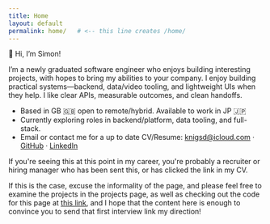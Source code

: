 ```yaml
---
title: Home
layout: default
permalink: home/   # <-- this line creates /home/
---
```


<p class="intro-line">
  <span class="emoji">👋</span> Hi, I’m Simon!
</p>
<p class="intro">
I’m a newly graduated software engineer who enjoys building interesting projects, with hopes to bring my abilities to your company. I enjoy building practical systems—backend, data/video tooling, and lightweight UIs when they help. I like clear APIs, measurable outcomes, and clean handoffs.
</p>

- Based in GB 🇬🇧 open to remote/hybrid. Available to work in JP 🇯🇵 
- Currently exploring roles in backend/platform, data tooling, and full-stack.
- Email or contact me for a up to date CV/Resume: <a href="mailto:knigsd@icloud.com">knigsd@icloud.com</a> · <a href="https://github.com/simondsknight" target="_blank" rel="noopener">GitHub</a> · <a href="https://www.linkedin.com/in/simon-knight-a37643230" target="_blank" rel="noopener">LinkedIn</a>

If you're seeing this at this point in my career, you're probably a recruiter or hiring manager who has been sent this, or has clicked the link in my CV. 

If this is the case, excuse the informality of the page, and please feel free to examine the projects in the projects page, as well as checking out the code for this page at <u><a href="https://github.com/SIMONDSKNIGHT/simondsknight.github.io/tree/newbranch" > this link</a></u>,  and I hope that the content here is enough to convince you to send that first interview link my direction!









